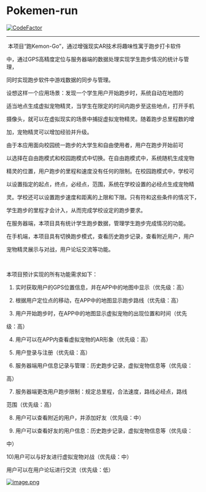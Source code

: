 # Pokemen-run
[![CodeFactor](https://www.codefactor.io/repository/github/84461810/pokemen-run/badge)](https://www.codefactor.io/repository/github/84461810/pokemen-run)

---
​		本项目“跑Kemon-Go”，通过增强现实AR技术将趣味性寓于跑步打卡软件

中，通过GPS高精度定位与服务器端的数据处理实现学生跑步情况的统计与管理，

同时实现跑步软件中游戏数据的同步与管理。



​        设想这样一个应用场景：发现一个学生用户开始跑步时，系统自动在地图的

适当地点生成虚拟宠物精灵，当学生在限定的时间内跑步至这些地点，打开手机

摄像头，就可以在虚拟现实的场景中捕捉虚拟宠物精灵。随着跑步总里程数的增

加，宠物精灵可以增加经验并升级。



​        由于本应用面向校园统一跑步的大学生和自由使用者，用户在跑步开始前可

以选择在自由跑模式和校园跑模式中切换。在自由跑模式中，系统随机生成宠物

精灵的位置，用户跑步的里程和速度没有任何的限制。在校园跑模式中，学校可

以设置指定的起点，终点，必经点，范围，系统在学校设置的必经点生成宠物精

灵。学校还可以设置跑步速度和距离的上限和下限。只有符和这些条件的情况下，

学生跑步的里程才会计入，从而完成学校设定的跑步要求。



​        在服务器端，本项目具有统计学生跑步数据，管理学生跑步完成情况的功能。

在手机端，本项目具有切换跑步模式，查看历史跑步记录，查看附近用户，用户

宠物精灵展示与对战，用户论坛交流等功能。

​            

本项目预计实现的所有功能需求如下：

1)  实时获取用户的GPS位置信息，并在APP中的地图中显示（优先级：高）

2)  根据用户定位点的移动，在APP中的地图显示跑步路线（优先级：高）

3)  用户开始跑步时，在APP中的地图显示虚拟宠物的出现位置和时间（优先

级：高）

4)  用户可以在APP内查看虚拟宠物的AR形象（优先级：高）

5)  用户登录与注册（优先级：高）

6)  服务器端用户信息记录与管理：历史跑步记录，虚拟宠物信息等（优先级：

高）

7)  服务器端更改用户跑步限制：规定总里程，合法速度，路线必经点，路线

范围（优先级：高）

8)  用户可以查看附近的用户，并添加好友（优先级：中）

9)  用户可以查看好友的用户信息：历史跑步记录，虚拟宠物信息等（优先级：

中）

10)用户可以与好友进行虚拟宠物对战（优先级：中）

用户可以在用户论坛进行交流（优先级：低）


[![image.png](https://i.postimg.cc/P5GqSkfB/image.png)](https://postimg.cc/qzL07S3L)
